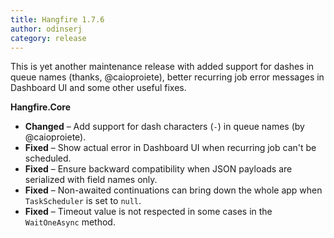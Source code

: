 ```yaml
---
title: Hangfire 1.7.6
author: odinserj
category: release
---
```


This is yet another maintenance release with added support for dashes in queue names (thanks, @caioproiete), better recurring job error messages in Dashboard UI and some other useful fixes.

**Hangfire.Core**

* **Changed** – Add support for dash characters (`-`) in queue names (by @caioproiete).
* **Fixed** – Show actual error in Dashboard UI when recurring job can't be scheduled.
* **Fixed** – Ensure backward compatibility when JSON payloads are serialized with field names only.
* **Fixed** – Non-awaited continuations can bring down the whole app when `TaskScheduler` is set to `null`.
* **Fixed** – Timeout value is not respected in some cases in the `WaitOneAsync` method.
